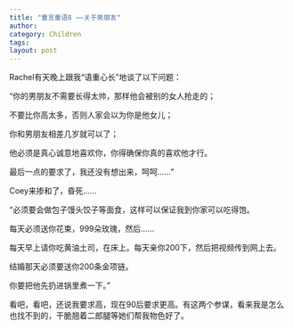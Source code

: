 ```yaml
---
title: "童言童语8 ——关于男朋友"
author:
category: Children
tags: 
layout: post
---
```

Rachel有天晚上跟我“语重心长”地谈了以下问题：

“你的男朋友不需要长得太帅，那样他会被别的女人抢走的；

不要比你高太多，否则人家会以为你是他女儿；

你和男朋友相差几岁就可以了；

他必须是真心诚意地喜欢你，你得确保你真的喜欢他才行。

最后一点的要求了，我还没有想出来，呵呵……”

Coey来掺和了，昏死……

“必须要会做包子馒头饺子等面食，这样可以保证我到你家可以吃得饱。

每天必须送你花束，999朵玫瑰，然后……

每天早上请你吃黄油土司，在床上。每天亲你200下，然后把视频传到网上去。

结婚那天必须要送你200条金项链。

你要把他先扔进锅里煮一下。”

看吧，看吧，还说我要求高，现在90后要求更高。有这两个参谋，看来我是怎么也找不到的，干脆翘着二郎腿等她们帮我物色好了。 

